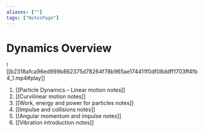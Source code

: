 ```yaml
---
aliases: [""]
tags: ["NotesPage"]
---
```


# Dynamics Overview

![[b2318afca96ed999b862375d78264f78b965ae174411f0df08ddff1703ff4fb4_1.mp4#play]]

1) [[Particle Dynamics – Linear motion notes]]
2) [[Curvilinear motion notes]]
3) [[Work, energy and power for particles notes]]
4) [[Impulse and collisions notes]]
5) [[Angular momentum and impulse notes]]
6) [[Vibration introduction notes]]